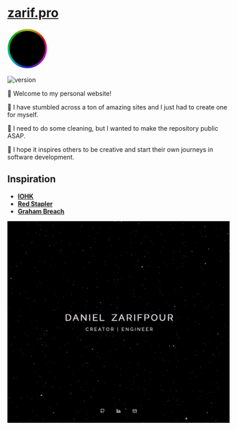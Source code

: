 # __[zarif.pro](https://zarif.pro)__

<img src="/assets/logo.png" height="90px">

![version](https://img.shields.io/badge/version-beta-blue?logo=github)

👋 Welcome to my personal website!

👀 I have stumbled across a ton of amazing sites and I just had to create one for myself.

🧹 I need to do some cleaning, but I wanted to make the repository public ASAP.

🙏 I hope it inspires others to be creative and start their own journeys in software development.

## Inspiration

* __[IOHK](https://iohk.io)__
* __[Red Stapler](https://www.youtube.com/watch?v=Bed1z7f1EI4&list=LL)__
* __[Graham Breach](https://www.goat1000.com/tagcanvas.php)__

![alt text](https://github.com/zarifpour/zarif.pro/blob/master/assets/site-preview.png?raw=true)